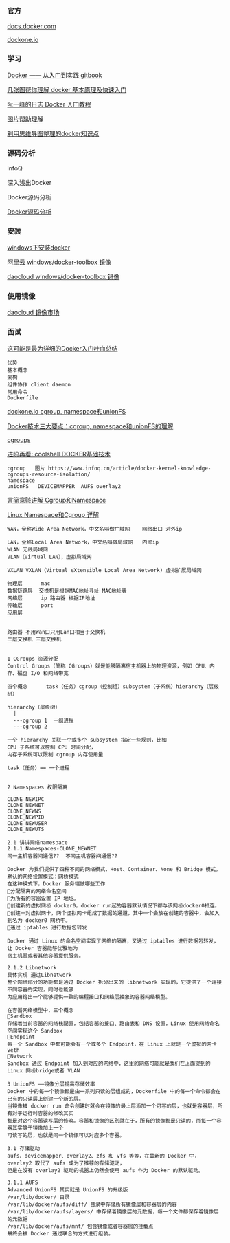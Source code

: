 ### 官方

[docs.docker.com ](https://docs.docker.com/get-started/)

[dockone.io](http://dockone.io/)

### 学习

[Docker —— 从入门到实践  gitbook](https://yeasy.gitbooks.io/docker_practice/)

[几张图帮你理解 docker 基本原理及快速入门](https://www.cnblogs.com/SzeCheng/p/6822905.html)

[阮一峰的日志  Docker 入门教程](http://www.ruanyifeng.com/blog/2018/02/docker-tutorial.html)

[图片帮助理解](https://github.com/CyC2018/CS-Notes/blob/master/notes/Docker.md)

[利用思维导图整理的docker知识点](https://github.com/Weiwf/docker-mindmap)

### 源码分析

infoQ  

深入浅出Docker  

Docker源码分析

[Docker源码分析](https://s.geekbang.org/search/c=0/k=docker%20%E6%BA%90%E7%A0%81%E5%88%86%E6%9E%90/t=)


### 安装

[windows下安装docker](https://blog.csdn.net/tina_ttl/article/details/51372604)

[阿里云  windows/docker-toolbox 镜像](http://mirrors.aliyun.com/docker-toolbox/windows/docker-toolbox/)

[daocloud  windows/docker-toolbox 镜像](https://get.daocloud.io/toolbox/)

### 使用镜像

[daocloud 镜像市场](https://hub.daocloud.io/)

### 面试

[这可能是最为详细的Docker入门吐血总结](https://www.cnblogs.com/ECJTUACM-873284962/p/9789130.html)

```
优势
基本概念
架构
组件协作 client daemon
常用命令
Dockerfile
```
[dockone.io  cgroup, namespace和unionFS](http://dockone.io/article/2941)

[Docker技术三大要点：cgroup, namespace和unionFS的理解](https://yq.aliyun.com/articles/680943#)

[cgroups](https://www.infoq.cn/article/docker-kernel-knowledge-cgroups-resource-isolation/)

[进阶再看:  coolshell   DOCKER基础技术 ](https://coolshell.cn/?s=DOCKER%E5%9F%BA%E7%A1%80%E6%8A%80%E6%9C%AF)
```
cgroup   图片 https://www.infoq.cn/article/docker-kernel-knowledge-cgroups-resource-isolation/
namespace
unionFS   DEVICEMAPPER  AUFS overlay2
```
[言简意赅讲解 Cgroup和Namespace](https://blog.csdn.net/xiangxianghehe/article/details/70569920)

[Linux Namespace和Cgroup 详解](https://segmentfault.com/a/1190000009732550)

```
WAN，全称Wide Area Network，中文名叫做广域网    网络出口 对外ip

LAN，全称Local Area Network，中文名叫做局域网   内部ip
WLAN 无线局域网
VLAN（Virtual LAN），虚拟局域网

VXLAN VXLAN（Virtual eXtensible Local Area Network) 虚拟扩展局域网

物理层      mac
数据链路层  交换机是根据MAC地址寻址 MAC地址表
网络层      ip 路由器 根据IP地址
传输层      port
应用层


路由器 不用Wan口只用Lan口相当于交换机
二层交换机 三层交换机


1 CGroups 资源分配
Control Groups（简称 CGroups）就是能够隔离宿主机器上的物理资源，例如 CPU、内存、磁盘 I/O 和网络带宽

四个概念      task（任务）cgroup（控制组）subsystem（子系统）hierarchy（层级树）

hierarchy（层级树）
  |
  ---cgroup 1  一组进程
  ---cgroup 2
  
一个 hierarchy 关联一个或多个 subsystem 指定一些规则，比如
CPU 子系统可以控制 CPU 时间分配，
内存子系统可以限制 cgroup 内存使用量

task（任务）== 一个进程


2 Namespaces 权限隔离

CLONE_NEWIPC
CLONE_NEWNET
CLONE_NEWNS
CLONE_NEWPID
CLONE_NEWUSER 
CLONE_NEWUTS

2.1 讲讲网络namespace
2.1.1 Namespaces-CLONE_NEWNET 
同一主机容器间通信??  不同主机容器间通信??

Docker 为我们提供了四种不同的网络模式，Host、Container、None 和 Bridge 模式。默认的网络设置模式：网桥模式
在这种模式下，Docker 服务端做哪些工作
分配隔离的网络命名空间
为所有的容器设置 IP 地址。
创建新的虚拟网桥 docker0，docker run起的容器默认情况下都与该网桥docker0相连。
创建一对虚拟网卡，两个虚拟网卡组成了数据的通道，其中一个会放在创建的容器中，会加入到名为 docker0 网桥中。
通过 iptables 进行数据包转发

Docker 通过 Linux 的命名空间实现了网络的隔离，又通过 iptables 进行数据包转发，让 Docker 容器能够优雅地为
宿主机器或者其他容器提供服务。

2.1.2 Libnetwork
具体实现 通过Libnetwork 
整个网络部分的功能都是通过 Docker 拆分出来的 libnetwork 实现的，它提供了一个连接不同容器的实现，同时也能够
为应用给出一个能够提供一致的编程接口和网络层抽象的容器网络模型。

在容器网络模型中，三个概念
Sandbox
存储着当前容器的网络栈配置，包括容器的接口、路由表和 DNS 设置，Linux 使用网络命名空间实现这个 Sandbox
Endpoint
每一个 Sandbox 中都可能会有一个或多个 Endpoint，在 Linux 上就是一个虚拟的网卡 veth
Network
Sandbox 通过 Endpoint 加入到对应的网络中，这里的网络可能就是我们在上面提到的 Linux 网桥bridge或者 VLAN

3 UnionFS ——镜像分层提高存储效率
Docker 中的每一个镜像都是由一系列只读的层组成的，Dockerfile 中的每一个命令都会在已有的只读层上创建一个新的层。
当镜像被 docker run 命令创建时就会在镜像的最上层添加一个可写的层，也就是容器层，所有对于运行时容器的修改其实
都是对这个容器读写层的修改。容器和镜像的区别就在于，所有的镜像都是只读的，而每一个容器其实等于镜像加上一个
可读写的层，也就是同一个镜像可以对应多个容器。

3.1 存储驱动
aufs、devicemapper、overlay2、zfs 和 vfs 等等，在最新的 Docker 中，overlay2 取代了 aufs 成为了推荐的存储驱动，
但是在没有 overlay2 驱动的机器上仍然会使用 aufs 作为 Docker 的默认驱动。

3.1.1 AUFS
Advanced UnionFS 其实就是 UnionFS 的升级版
/var/lib/docker/ 目录
/var/lib/docker/aufs/diff/ 目录中存储所有镜像层和容器层的内容
/var/lib/docker/aufs/layers/ 中存储着镜像层的元数据，每一个文件都保存着镜像层的元数据
/var/lib/docker/aufs/mnt/ 包含镜像或者容器层的挂载点
最终会被 Docker 通过联合的方式进行组装。
```
